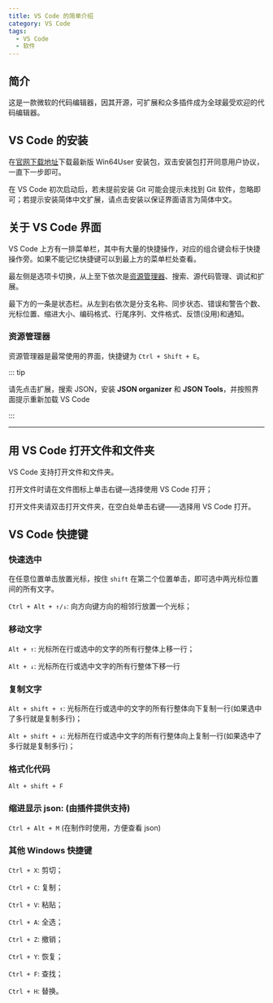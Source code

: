 ```yaml
---
title: VS Code 的简单介绍
category: VS Code
tags:
  - VS Code
  - 软件
---
```


## 简介

这是一款微软的代码编辑器，因其开源，可扩展和众多插件成为全球最受欢迎的代码编辑器。

## VS Code 的安装

在[官网下载地址](https://code.visualstudio.com/Download)下载最新版 Win64User 安装包，双击安装包打开同意用户协议，一直下一步即可。

在 VS Code 初次启动后，若未提前安装 Git 可能会提示未找到 Git 软件，忽略即可；若提示安装简体中文扩展，请点击安装以保证界面语言为简体中文。

## 关于 VS Code 界面

VS Code 上方有一排菜单栏，其中有大量的快捷操作，对应的组合键会标于快捷操作旁。如果不能记忆快捷键可以到最上方的菜单栏处查看。

最左侧是选项卡切换，从上至下依次是[资源管理器](#资源管理器)、搜索、源代码管理、调试和扩展。

最下方的一条是状态栏。从左到右依次是分支名称、同步状态、错误和警告个数、光标位置、缩进大小、编码格式、行尾序列、文件格式、反馈(没用)和通知。

### 资源管理器

资源管理器是最常使用的界面，快捷键为 `Ctrl + Shift + E`。

::: tip

请先点击扩展，搜索 JSON，安装 **JSON organizer** 和 **JSON Tools**，并按照界面提示重新加载 VS Code

:::

---

## 用 VS Code 打开文件和文件夹

VS Code 支持打开文件和文件夹。

打开文件时请在文件图标上单击右键—选择使用 VS Code 打开；

打开文件夹请双击打开文件夹，在空白处单击右键——选择用 VS Code 打开。

## VS Code 快捷键

### 快速选中

在任意位置单击放置光标，按住 `shift` 在第二个位置单击，即可选中两光标位置间的所有文字。

`Ctrl + Alt + ↑/↓`: 向方向键方向的相邻行放置一个光标；

### 移动文字

`Alt + ↑`: 光标所在行或选中的文字的所有行整体上移一行；

`Alt + ↓`: 光标所在行或选中文字的所有行整体下移一行

### 复制文字

`Alt + shift + ↑`: 光标所在行或选中的文字的所有行整体向下复制一行(如果选中了多行就是复制多行)；

`Alt + shift + ↓`: 光标所在行或选中文字的所有行整体向上复制一行(如果选中了多行就是复制多行)；

### 格式化代码

`Alt + shift + F`

### 缩进显示 json: (由插件提供支持)

`Ctrl + Alt + M` (在制作时使用，方便查看 json)

### 其他 Windows 快捷键

`Ctrl + X`: 剪切；

`Ctrl + C`: 复制；

`Ctrl + V`: 粘贴；

`Ctrl + A`: 全选；

`Ctrl + Z`: 撤销；

`Ctrl + Y`: 恢复；

`Ctrl + F`: 查找；

`Ctrl + H`: 替换。
